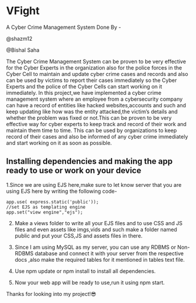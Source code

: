 # **VFight**
A Cyber Crime Management System
Done By -

@shazm12                          

@Bishal Saha



The Cyber Crime Management System can be proven to be very effective for the Cyber Experts in the organization also for the police forces in the Cyber Cell to maintain and update cyber crime cases and records and also can be used by victims to report their cases immediately so the Cyber Experts and the police of the Cyber Cells can start working on it immediately. In this project,we have implemented a cyber crime management system where an employee from a cybersecurity company can have a record of entities like hacked websites,accounts and such and keep updating like how was the entity attacked,the victim’s details and whether the problem was fixed or not.This can be proven to be very effective way for cyber experts to keep track and record of their work and maintain them time to time. This can be used by organizations to keep record of their cases and also be informed of any cyber crime immediately and start working on it as soon as possible.


## **Installing dependencies and making the app ready to use or work on your device**

1.Since we are using EJS here,make sure to let know server that you are using EJS here by writing the following code-
```
app.use( express.static('public'));
//set EJS as templating engine
app.set("view engine","ejs");

```
2. Make a views folder to write all your EJS files and to use CSS and JS files and even assets like imgs,vids and such make a folder named public and put your CSS,JS and assets files in there.
 
3. Since I am using MySQL as my server, you can use any RDBMS or Non-RDBMS database and connect it with your server from the respective docs ,also make the required tables for it mentioned in tables text file.

4. Use npm update or npm install to install all dependencies.

5. Now your web app will be ready to use,run it using npm start.



Thanks for looking into my project!😎



